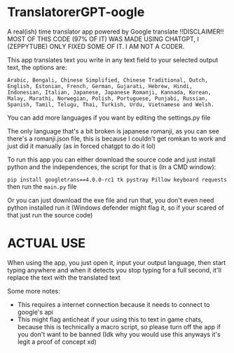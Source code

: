 # TranslatorerGPT-oogle
 A real(ish) time translator app powered by Google translate
 !!DISCLAIMER!! MOST OF THIS CODE (97% OF IT) WAS MADE USING CHATGPT, I (ZEPPYTUBE) ONLY FIXED SOME OF IT. I AM NOT A CODER.

 This app translates text you write in any text field to your selected output text, the options are:
 
 `Arabic, Bengali, Chinese Simplified, Chinese Traditional, Dutch, English, Estonian, French, German, Gujarati, Hebrew, Hindi, Indonesian, Italian, Japanese, Japanese Romanji, Kannada, Korean, Malay, Marathi, Norwegian, Polish, Portuguese, Punjabi, Russian, Spanish, Tamil, Telugu, Thai, Turkish, Urdu, Vietnamese and Welsh.`
 
 You can add more languages if you want by editing the settings.py file
 
 The only language that's a bit broken is japanese romanji, as you can see there's a romanji.json file, this is because I couldn't get romkan to work and just did it manually (as in forced chatgpt to do it lol)

 
 To run this app you can either download the source code and just install python and the independences, the script for that is (In a CMD window):
 
 `pip install googletrans==4.0.0-rc1 tk pystray Pillow keyboard requests` then run the `main.py` file
 
 Or you can just download the exe file and run that, you don't even need python installed run it (Windows defender might flag it, so if your scared of that just run the source code)

# ACTUAL USE

When using the app, you just open it, input your output language, then start typing anywhere and when it detects you stop typing for a full second, it'll replace the text with the translated text

 Some more notes:
 - This requires a internet connection because it needs to connect to google's api
 - This might flag anticheat if your using this to text in game chats, because this is technically a macro script, so please turn off the app if you don't want to be banned (Idk why you would use this anyways it's legit a proof of concept xd)

